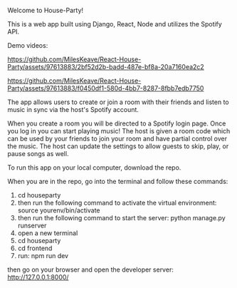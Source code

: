 Welcome to House-Party!

This is a web app built using Django, React, Node and utilizes the Spotify API.

Demo videos:

https://github.com/MilesKeave/React-House-Party/assets/97613883/2bf52d2b-badd-487e-bf8a-20a7160ea2c2

https://github.com/MilesKeave/React-House-Party/assets/97613883/f0450df1-580d-4bb7-8287-8fbb7edb7750

The app allows users to create or join a room with their friends and listen to music in sync via the host's Spotify account. 

When you create a room you will be directed to a Spotify login page. Once you log in you can start playing music! 
The host is given a room code which can be used by your friends to join your room and have partial control over the music.
The host can update the settings to allow guests to skip, play, or pause songs as well.

To run this app on your local computer, download the repo.

When you are in the repo, go into the terminal and follow these commands:

1) cd houseparty
2) then run the following command to activate the virtual environment: source yourenv/bin/activate 
3) then run the following command to start the server: python manage.py runserver
4) open a new terminal
5) cd houseparty
6) cd frontend
7) run: npm run dev

then go on your browser and open the developer server: http://127.0.0.1:8000/
